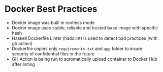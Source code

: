 # Docker Best Practices
- Docker image was built in rootless mode
- Docker image uses stable, reliable and trusted base image with specific hash
- Haskell Dockerfile Linter (hadolint) is used to detect bad practices (with gh action)
- Dockerfile copies only `requirements.txt` and `app` folder to insure security of confidential files in the future
- GH Action is being run to automatically upload container to Docker Hub after linting
